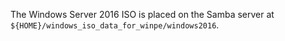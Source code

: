 The Windows Server 2016 ISO is placed on the Samba server at `${HOME}/windows_iso_data_for_winpe/windows2016`. 